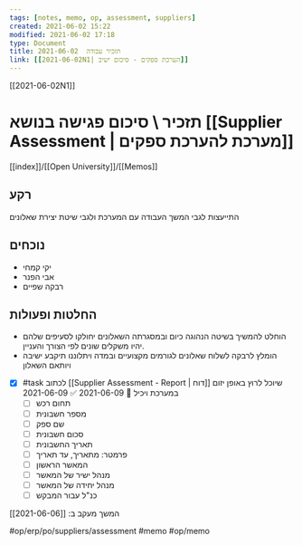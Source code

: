 ```yaml
---
tags: [notes, memo, op, assessment, suppliers] 
created: 2021-06-02 15:22
modified: 2021-06-02 17:18
type: Document
title: תזכיר עבודה  2021-06-02
link: [[2021-06-02N1| הערכת ספקים - סיכום ישיב]]
---
```

[[2021-06-02N1]]
#  תזכיר \ סיכום פגישה בנושא [[Supplier Assessment | מערכת להערכת ספקים]]
[[index]]/[[Open University]]/[[Memos]]

## רקע
התייעצות לגבי המשך העבודה עם המערכת ולגבי שיטת יצירת שאלונים	
## נוכחים
- יקי קמחי
- אבי הפנר
- רבקה שפיים
## החלטות ופעולות
- הוחלט להמשיך בשיטה הנהוגה כיום ובמסגרתה השאלונים יחולקו לסעיפים שלהם יהיו משקלים שונים לפי הצורך והעניין.
- הומלץ לרבקה לשלוח שאלונים לגורמים מקצועיים ובמדה ויתלוננו תיקבע ישיבה ויותאם השאלון
- [x] #task לכתוב [[Supplier Assessment - Report | דוח]] שיוכל לרוץ באופן יזום במערכת ויכיל 📅 2021-06-09 ✅ 2021-06-09
	- [ ] תחום רכש
	- [ ] מספר חשבונית
	- [ ] שם ספק 
	- [ ] סכום חשבונית 
	- [ ] תאריך החשבונית 
	- [ ] פרמטר: מתאריך, עד תאריך
	- [ ] המאשר הראשון
	- [ ] מנהל ישיר של המאשר
	- [ ] מנהל יחידה של המאשר
	- [ ] כנ"ל עבור המבקש 
 
המשך מעקב ב: [[2021-06-06]] 

#op/erp/po/suppliers/assessment
#memo 
#op/memo